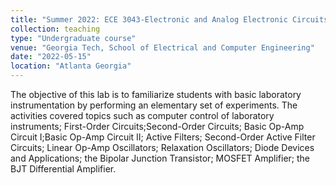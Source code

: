 ```yaml
---
title: "Summer 2022: ECE 3043-Electronic and Analog Electronic Circuits"
collection: teaching
type: "Undergraduate course"
venue: "Georgia Tech, School of Electrical and Computer Engineering"
date: "2022-05-15"
location: "Atlanta Georgia"
---
```


The objective of this lab is to familiarize students with basic laboratory instrumentation by performing an elementary set of experiments. The activities covered topics such as computer control of laboratory instruments; First-Order Circuits;Second-Order Circuits; Basic Op-Amp Circuit I;Basic Op-Amp Circuit II; Active Filters; Second-Order Active Filter Circuits; Linear Op-Amp Oscillators; Relaxation Oscillators; Diode Devices and Applications; the Bipolar Junction Transistor; MOSFET Amplifier; the BJT Differential Amplifier.
